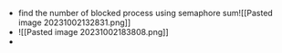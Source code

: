 - find the number of blocked process using semaphore sum![[Pasted image 20231002132831.png]]
- ![[Pasted image 20231002183808.png]]
- 